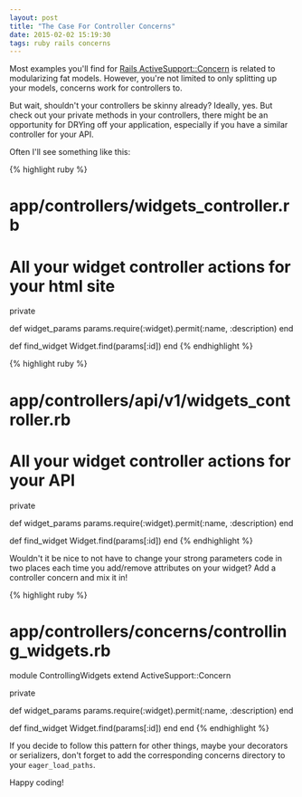 ```yaml
---
layout: post
title: "The Case For Controller Concerns"
date: 2015-02-02 15:19:30
tags: ruby rails concerns
---
```

Most examples you'll find for [Rails ActiveSupport::Concern][rails-concern] is
related to modularizing fat models. However, you're not limited to only
splitting up your models, concerns work for controllers to.

But wait, shouldn't your controllers be skinny already? Ideally, yes. But
check out your private methods in your controllers, there might be an
opportunity for DRYing off your application, especially if you have a similar
controller for your API.

Often I'll see something like this:

{% highlight ruby %}
# app/controllers/widgets_controller.rb

# All your widget controller actions for your html site

private

def widget_params
  params.require(:widget).permit(:name, :description)
end

def find_widget
  Widget.find(params[:id])
end
{% endhighlight %}

{% highlight ruby %}
# app/controllers/api/v1/widgets_controller.rb

# All your widget controller actions for your API

private

def widget_params
  params.require(:widget).permit(:name, :description)
end

def find_widget
  Widget.find(params[:id])
end
{% endhighlight %}

Wouldn't it be nice to not have to change your strong parameters code in two
places each time you add/remove attributes on your widget? Add a controller
concern and mix it in!

{% highlight ruby %}
# app/controllers/concerns/controlling_widgets.rb

module ControllingWidgets
  extend ActiveSupport::Concern

  private

  def widget_params
    params.require(:widget).permit(:name, :description)
  end

  def find_widget
    Widget.find(params[:id])
  end
end
{% endhighlight %}

If you decide to follow this pattern for other things, maybe your decorators
or serializers, don't forget to add the corresponding concerns directory to
your `eager_load_paths`.

Happy coding!

[rails-concern]: http://api.rubyonrails.org/classes/ActiveSupport/Concern.html
